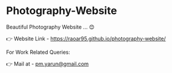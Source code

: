 # Photography-Website
Beautiful Photography Website ... 😊

👉 Website Link - https://raoar95.github.io/photography-website/

For Work Related Queries:

👉 Mail at - pm.yarun@gmail.com
